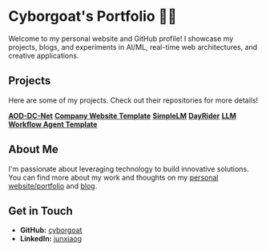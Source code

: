 # Cyborgoat's Portfolio 🚀🐐

Welcome to my personal website and GitHub profile! I showcase my projects, blogs, and experiments in AI/ML, real-time web architectures, and creative applications.

## Projects

Here are some of my projects. Check out their repositories for more details!

**[AOD-DC-Net](https://github.com/cyborgoat/AOD-DC-Net)**
**[Company Website Template](https://github.com/cyborgoat/company-website-template)**
**[SimpleLM](https://github.com/cyborgoat/SimpleLM)**
**[DayRider](https://github.com/cyborgoat/dayrider)**
**[LLM Workflow Agent Template](https://github.com/cyborgoat/llm-workflow-agent-template)**

## About Me

I'm passionate about leveraging technology to build innovative solutions. You can find more about my work and thoughts on my [personal website/portfolio](https://cyborgoat.github.io/) and [blog](https://cyborgoat.github.io/blog).

## Get in Touch

* **GitHub:** [cyborgoat](https://github.com/cyborgoat)
* **LinkedIn:** [junxiaog](https://linkedin.com/in/junxiaog)